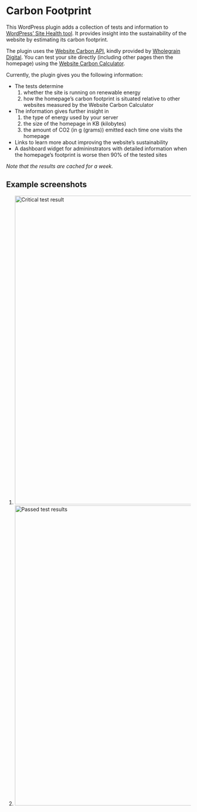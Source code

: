 # Carbon Footprint

This WordPress plugin adds a collection of tests and information to [WordPress’ Site Health tool](https://wordpress.org/documentation/article/site-health-screen/). It provides insight into the sustainability of the website by estimating its carbon footprint.

The plugin uses the [Website Carbon API](https://api.websitecarbon.com), kindly provided by [Wholegrain Digital](https://www.wholegraindigital.com).
You can test your site directly (including other pages then the homepage) using the [Website Carbon Calculator](https://www.websitecarbon.com).

Currently, the plugin gives you the following information:

* The tests determine 
    1. whether the site is running on renewable energy
    2. how the homepage’s carbon footprint is situated relative to other websites measured by the Website Carbon Calculator
* The information gives further insight in 
    1. the type of energy used by your server
    2. the size of the homepage in KB (kilobytes)
    3. the amount of CO2 (in g (grams)) emitted each time one visits the homepage
* Links to learn more about improving the website’s sustainability
* A dashboard widget for admininstrators with detailed information when the homepage’s footprint is worse then 90% of the tested sites

*Note that the results are cached for a week.*

## Example screenshots

1. <img width="841" alt="Critical test result" src="https://github.com/LittleBigThing/carbon-footprint/assets/5901923/d5fd34a6-c028-4d91-8436-e5370ad49d54">
2. <img width="818" alt="Passed test results" src="https://github.com/LittleBigThing/carbon-footprint/assets/5901923/dabf1959-9130-4036-bd2d-045113776e25">
